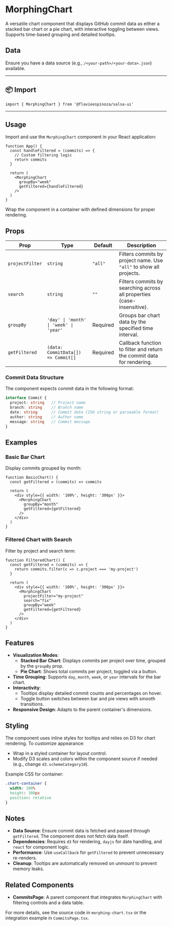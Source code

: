 # MorphingChart

A versatile chart component that displays GitHub commit data as either a stacked bar chart or a pie chart, with interactive toggling between views. Supports time-based grouping and detailed tooltips.

## Data

Ensure you have a data source (e.g., `/<your-path>/<your-data>.json`) available.

---

## 📦 Import

```tsx
import { MorphingChart } from '@flavioespinoza/salsa-ui'
```

---

## Usage

Import and use the `MorphingChart` component in your React application:

```tsx
function App() {
  const handleFiltered = (commits) => {
    // Custom filtering logic
    return commits
  }

  return (
    <MorphingChart
      groupBy="week"
      getFiltered={handleFiltered}
    />
  )
}
```

Wrap the component in a container with defined dimensions for proper rendering.

## Props

| Prop            | Type                                    | Default   | Description                                                                 |
|-----------------|-----------------------------------------|-----------|-----------------------------------------------------------------------------|
| `projectFilter` | `string`                                | `"all"`   | Filters commits by project name. Use `"all"` to show all projects.          |
| `search`        | `string`                                | `""`      | Filters commits by searching across all properties (case-insensitive).      |
| `groupBy`       | `'day' \| 'month' \| 'week' \| 'year'` | Required  | Groups bar chart data by the specified time interval.                       |
| `getFiltered`   | `(data: CommitData[]) => Commit[]`     | Required  | Callback function to filter and return the commit data for rendering.       |

### Commit Data Structure

The component expects commit data in the following format:

```typescript
interface Commit {
  project: string   // Project name
  branch: string    // Branch name
  date: string      // Commit date (ISO string or parseable format)
  author: string    // Author name
  message: string   // Commit message
}
```

## Examples

### Basic Bar Chart

Display commits grouped by month:

```tsx
function BasicChart() {
  const getFiltered = (commits) => commits

  return (
    <div style={{ width: '100%', height: '300px' }}>
      <MorphingChart
        groupBy="month"
        getFiltered={getFiltered}
      />
    </div>
  )
}
```

### Filtered Chart with Search

Filter by project and search term:

```tsx
function FilteredChart() {
  const getFiltered = (commits) => {
    return commits.filter(c => c.project === 'my-project')
  }

  return (
    <div style={{ width: '100%', height: '300px' }}>
      <MorphingChart
        projectFilter="my-project"
        search="fix"
        groupBy="week"
        getFiltered={getFiltered}
      />
    </div>
  )
}
```

## Features

- **Visualization Modes**:
  - **Stacked Bar Chart**: Displays commits per project over time, grouped by the `groupBy` prop.
  - **Pie Chart**: Shows total commits per project, toggled via a button.
- **Time Grouping**: Supports `day`, `month`, `week`, or `year` intervals for the bar chart.
- **Interactivity**:
  - Tooltips display detailed commit counts and percentages on hover.
  - Toggle button switches between bar and pie views with smooth transitions.
- **Responsive Design**: Adapts to the parent container's dimensions.

## Styling

The component uses inline styles for tooltips and relies on D3 for chart rendering. To customize appearance:

- Wrap in a styled container for layout control.
- Modify D3 scales and colors within the component source if needed (e.g., change `d3.schemeCategory10`).

Example CSS for container:

```css
.chart-container {
  width: 100%
  height: 300px
  position: relative
}
```

## Notes

- **Data Source**: Ensure commit data is fetched and passed through `getFiltered`. The component does not fetch data itself.
- **Dependencies**: Requires `d3` for rendering, `dayjs` for date handling, and `react` for component logic.
- **Performance**: Use `useCallback` for `getFiltered` to prevent unnecessary re-renders.
- **Cleanup**: Tooltips are automatically removed on unmount to prevent memory leaks.

## Related Components

- **CommitsPage**: A parent component that integrates `MorphingChart` with filtering controls and a data table.

For more details, see the source code in `morphing-chart.tsx` or the integration example in `CommitsPage.tsx`.
